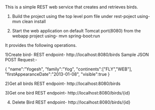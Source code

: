 This is a simple REST web service that creates and retrieves birds.

1) Build the project using the top level pom file under rest-poject using-
mvn clean install

2) Start the web application on default Tomcat port(8080) from the webapp project using-
mvn spring-boot:run

It provides the following operations.

1)Create bird-
REST endpoint- http://localhost:8080/birds
Sample JSON POST Request:-

{
"name":"Yogesh",
"family":"Yog",
"continents":["FLY","WEB"],
"firstAppearanceDate":"2013-01-08",
"visible":true
}

2)Get all birds
REST endpoint-
http://localhost:8080/birds


3)Get one bird 
REST endpoint-
http://localhost:8080/birds/{id}

4) Delete Bird
REST endpoint-
http://localhost:8080/birds/{id}
